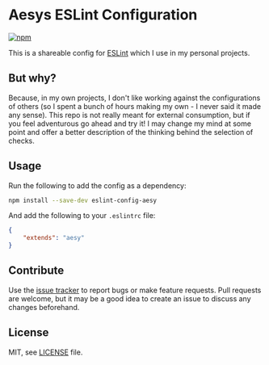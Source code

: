 # Aesys ESLint Configuration

[![npm][npm-image]][npm-url]

[npm-image]: https://img.shields.io/npm/v/eslint-config-aesy.svg
[npm-url]: https://npmjs.org/package/eslint-config-aesy

This is a shareable config for [ESLint](https://eslint.org) which I use in my personal projects.

## But why?
 
Because, in my own projects, I don't like working against the configurations of others (so I 
spent a bunch of hours making my own - I never said it made any sense). This repo is not really 
meant for external consumption, but if you feel adventurous go ahead and try it! I may change my 
mind at some point and offer a better description of the thinking behind the selection of checks.

## Usage

Run the following to add the config as a dependency:

```bash
npm install --save-dev eslint-config-aesy
```

And add the following to your `.eslintrc` file:

```json
{
    "extends": "aesy"
}
```

## Contribute
Use the [issue tracker](https://github.com/aesy/eslint-config-aesy/issues) to report bugs or 
make feature requests. Pull requests are welcome, but it may be a good idea to create an issue to 
discuss any changes beforehand.

## License
MIT, see [LICENSE](/LICENSE) file.
